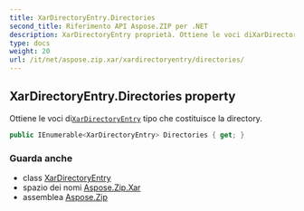 ```yaml
---
title: XarDirectoryEntry.Directories
second_title: Riferimento API Aspose.ZIP per .NET
description: XarDirectoryEntry proprietà. Ottiene le voci diXarDirectoryEntry tipo che costituisce la directory.
type: docs
weight: 20
url: /it/net/aspose.zip.xar/xardirectoryentry/directories/
---
```

## XarDirectoryEntry.Directories property

Ottiene le voci di[`XarDirectoryEntry`](../) tipo che costituisce la directory.

```csharp
public IEnumerable<XarDirectoryEntry> Directories { get; }
```

### Guarda anche

* class [XarDirectoryEntry](../)
* spazio dei nomi [Aspose.Zip.Xar](../../xardirectoryentry/)
* assemblea [Aspose.Zip](../../../)


